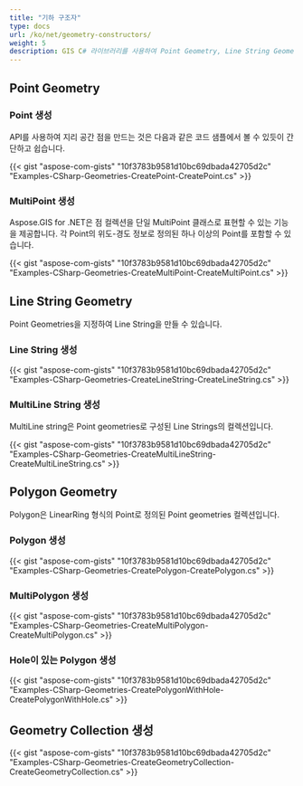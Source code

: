 ```yaml
---
title: "기하 구조자"
type: docs
url: /ko/net/geometry-constructors/
weight: 5
description: GIS C# 라이브러리를 사용하여 Point Geometry, Line String Geometry, Poloygon Geometry를 작업하고 Geometry Collections을 구성할 수 있습니다.
---
```


## **Point Geometry**
### **Point 생성**
API를 사용하여 지리 공간 점을 만드는 것은 다음과 같은 코드 샘플에서 볼 수 있듯이 간단하고 쉽습니다.

{{< gist "aspose-com-gists" "10f3783b9581d10bc69dbada42705d2c" "Examples-CSharp-Geometries-CreatePoint-CreatePoint.cs" >}}
### **MultiPoint 생성**
Aspose.GIS for .NET은 점 컬렉션을 단일 MultiPoint 클래스로 표현할 수 있는 기능을 제공합니다. 각 Point의 위도-경도 정보로 정의된 하나 이상의 Point를 포함할 수 있습니다.

{{< gist "aspose-com-gists" "10f3783b9581d10bc69dbada42705d2c" "Examples-CSharp-Geometries-CreateMultiPoint-CreateMultiPoint.cs" >}}
## **Line String Geometry**
Point Geometries을 지정하여 Line String을 만들 수 있습니다.
### **Line String 생성**
{{< gist "aspose-com-gists" "10f3783b9581d10bc69dbada42705d2c" "Examples-CSharp-Geometries-CreateLineString-CreateLineString.cs" >}}
### **MultiLine String 생성**
MultiLine string은 Point geometries로 구성된 Line Strings의 컬렉션입니다. 

{{< gist "aspose-com-gists" "10f3783b9581d10bc69dbada42705d2c" "Examples-CSharp-Geometries-CreateMultiLineString-CreateMultiLineString.cs" >}}
## **Polygon Geometry**
Polygon은 LinearRing 형식의 Point로 정의된 Point geometries 컬렉션입니다.
### **Polygon 생성**
{{< gist "aspose-com-gists" "10f3783b9581d10bc69dbada42705d2c" "Examples-CSharp-Geometries-CreatePolygon-CreatePolygon.cs" >}}
### **MultiPolygon 생성**
{{< gist "aspose-com-gists" "10f3783b9581d10bc69dbada42705d2c" "Examples-CSharp-Geometries-CreateMultiPolygon-CreateMultiPolygon.cs" >}}
### **Hole이 있는 Polygon 생성**
{{< gist "aspose-com-gists" "10f3783b9581d10bc69dbada42705d2c" "Examples-CSharp-Geometries-CreatePolygonWithHole-CreatePolygonWithHole.cs" >}}
## **Geometry Collection 생성**
{{< gist "aspose-com-gists" "10f3783b9581d10bc69dbada42705d2c" "Examples-CSharp-Geometries-CreateGeometryCollection-CreateGeometryCollection.cs" >}}
